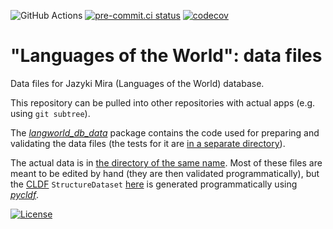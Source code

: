 ![GitHub Actions](https://github.com/lemontree210/langworld_db_data/actions/workflows/pytest.yml/badge.svg)
[![pre-commit.ci status](https://results.pre-commit.ci/badge/github/lemontree210/langworld_db_data/master.svg)](https://results.pre-commit.ci/latest/github/lemontree210/langworld_db_data/master)
[![codecov](https://codecov.io/gh/lemontree210/langworld_db_data/branch/master/graph/badge.svg?token=MAG06T2QAF)](https://codecov.io/gh/lemontree210/langworld_db_data)

# "Languages of the World": data files
Data files for Jazyki Mira (Languages of the World) database.

This repository can be pulled into other repositories 
with actual apps (e.g. using `git subtree`). 

The [*langworld_db_data*](langworld_db_data) package
contains the code used for preparing and validating 
the data files
(the tests for it are [in a separate directory](tests)).

The actual data is in [the directory of the same name](data).
Most of these files are meant to be edited by hand
(they are then validated programmatically), but the 
[CLDF](https://cldf.clld.org/) 
`StructureDataset` [here](data/cldf) is generated programmatically using 
[*pycldf*](https://github.com/cldf/pycldf).

[![License](https://licensebuttons.net/l/by/4.0/88x31.png)](https://creativecommons.org/licenses/by/4.0/)
